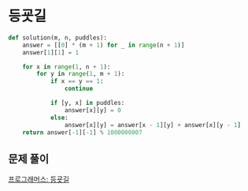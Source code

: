 # 등굣길

```python
def solution(m, n, puddles):
    answer = [[0] * (m + 1) for _ in range(n + 1)]
    answer[1][1] = 1

    for x in range(1, n + 1):
        for y in range(1, m + 1):
            if x == y == 1:
                continue

            if [y, x] in puddles:
                answer[x][y] = 0
            else:
                answer[x][y] = answer[x - 1][y] + answer[x][y - 1]
    return answer[-1][-1] % 1000000007
```



## 문제 풀이

[프로그래머스: 등굣길](https://dirmathfl.tistory.com/275)

